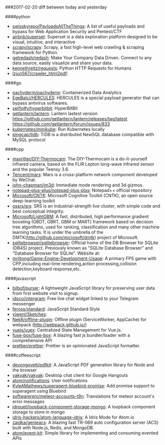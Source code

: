 ###2017-02-20
diff between today and yesterday

####python
* [swisskyrepo/PayloadsAllTheThings](https://github.com/swisskyrepo/PayloadsAllTheThings): A list of useful payloads and bypass for Web Application Security and Pentest/CTF
* [airbnb/superset](https://github.com/airbnb/superset): Superset is a data exploration platform designed to be visual, intuitive, and interactive
* [scrapy/scrapy](https://github.com/scrapy/scrapy): Scrapy, a fast high-level web crawling & scraping framework for Python.
* [getredash/redash](https://github.com/getredash/redash): Make Your Company Data Driven. Connect to any data source, easily visualize and share your data.
* [kennethreitz/requests](https://github.com/kennethreitz/requests): Python HTTP Requests for Humans
* [lzjun567/crawler_html2pdf](https://github.com/lzjun567/crawler_html2pdf): 

####go
* [pachyderm/pachyderm](https://github.com/pachyderm/pachyderm): Containerized Data Analytics
* [EgeBalci/HERCULES](https://github.com/EgeBalci/HERCULES): HERCULES is a special payload generator that can bypass antivirus softwares.
* [seiflotfy/hyperbitbit](https://github.com/seiflotfy/hyperbitbit): HyperBitBit
* [getlantern/lantern](https://github.com/getlantern/lantern): Lantern lastest version https://github.com/getlantern/lantern/releases/tag/latest   https://github.com/getlantern/forum/issues/833 
* [kubernetes/minikube](https://github.com/kubernetes/minikube): Run Kubernetes locally
* [pingcap/tidb](https://github.com/pingcap/tidb): TiDB is a distributed NewSQL database compatible with MySQL protocol

####cpp
* [maxritter/DIY-Thermocam](https://github.com/maxritter/DIY-Thermocam): The DIY-Thermocam is a do-it-yourself infrared camera, based on the FLIR Lepton long-wave infrared sensor and the popular Teensy 3.6.
* [Tencent/mars](https://github.com/Tencent/mars): Mars is a cross-platform network component developed by WeChat.
* [john-chapman/im3d](https://github.com/john-chapman/im3d): Immediate mode rendering and 3d gizmos.
* [notepad-plus-plus/notepad-plus-plus](https://github.com/notepad-plus-plus/notepad-plus-plus): Notepad++ official repository
* [Microsoft/CNTK](https://github.com/Microsoft/CNTK): Microsoft Cognitive Toolkit (CNTK), an open source deep-learning toolkit
* [ossrs/srs](https://github.com/ossrs/srs): SRS is an industrial-strength live cluster, with simple code and best conceptual integrity.
* [Microsoft/LightGBM](https://github.com/Microsoft/LightGBM): A fast, distributed, high performance gradient boosting (GBDT, GBRT, GBM or MART) framework based on decision tree algorithms, used for ranking, classification and many other machine learning tasks. It is under the umbrella of the DMTK(http://github.com/microsoft/dmtk) project of Microsoft.
* [sqlitebrowser/sqlitebrowser](https://github.com/sqlitebrowser/sqlitebrowser): Official home of the DB Browser for SQLite (DB4S) project. Previously known as "SQLite Database Browser" and "Database Browser for SQLite". Website at:
* [mrlitong/Game-Engine-Development-Usage](https://github.com/mrlitong/Game-Engine-Development-Usage): A primary FPS game with CPP,including real-time rendering,action processing,collision detection,keyboard response,etc.

####javascript
* [bilbof/purser](https://github.com/bilbof/purser): A lightweight JavaScript library for preserving user data from first website visit to signup.
* [idoco/intergram](https://github.com/idoco/intergram): Free live chat widget linked to your Telegram messenger
* [feross/standard](https://github.com/feross/standard):  JavaScript Standard Style
* [yiwenl/Sketches](https://github.com/yiwenl/Sketches): 
* [NekR/offline-plugin](https://github.com/NekR/offline-plugin): Offline plugin (ServiceWorker, AppCache) for webpack (http://webpack.github.io/)
* [vuejs/vuex](https://github.com/vuejs/vuex): Centralized State Management for Vue.js.
* [fuse-box/fuse-box](https://github.com/fuse-box/fuse-box): A blazing fast js bundler/loader with a comprehensive API 
* [prettier/prettier](https://github.com/prettier/prettier): Prettier is an opinionated JavaScript formatter.

####coffeescript
* [devongovett/pdfkit](https://github.com/devongovett/pdfkit): A JavaScript PDF generation library for Node and the browser
* [yakyak/yakyak](https://github.com/yakyak/yakyak): Desktop chat client for Google Hangouts
* [atom/notifications](https://github.com/atom/notifications): User notifications
* [KyleAMathews/superagent-bluebird-promise](https://github.com/KyleAMathews/superagent-bluebird-promise): Add promise support to superagent using Bluebird
* [softwarerero/meteor-accounts-t9n](https://github.com/softwarerero/meteor-accounts-t9n): Translations for meteor account's error messages
* [jdrouet/loopback-component-storage-mongo](https://github.com/jdrouet/loopback-component-storage-mongo): A loopback component storage to store in mongo
* [idris-hackers/atom-language-idris](https://github.com/idris-hackers/atom-language-idris): A Idris Mode for Atom.io
* [zaidka/genieacs](https://github.com/zaidka/genieacs): A blazing fast TR-069 auto configuration server (ACS) built with Node.js, Redis, and MongoDB.
* [atom/event-kit](https://github.com/atom/event-kit): Simple library for implementing and consuming evented APIs
